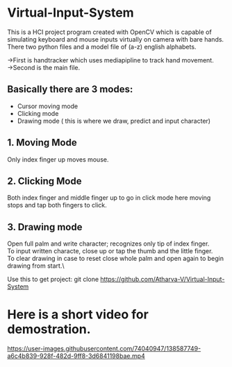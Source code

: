 # Virtual-Input-System
This is a HCI project program created with OpenCV which is capable of simulating keyboard and mouse inputs virtually on camera with bare hands.\
There two python files and a model file of (a-z) english alphabets.

->First is handtracker which uses mediapipline to track hand movement.\
->Second is the main file.

## Basically there are 3 modes:
* Cursor moving mode
* Clicking mode
* Drawing mode ( this is where we draw, predict and input character)

## 1. Moving Mode
  Only index finger up moves mouse.
## 2. Clicking Mode
  Both index finger and middle finger up to go in click mode here moving stops and tap both fingers to click.
## 3. Drawing mode
  Open full palm and write character; recognizes only tip of index finger.\
  To input written characte, close up or tap the thumb and the little  finger.\
  To clear drawing in case to reset close whole palm and open again to begin drawing from start.\
  
Use this to get project:
git clone https://github.com/Atharva-V/Virtual-Input-System
  
  # Here is a short video for demostration.
  



https://user-images.githubusercontent.com/74040947/138587749-a6c4b839-928f-482d-9ff8-3d6841198bae.mp4

